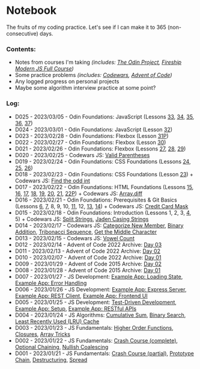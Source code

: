 # Notebook
The fruits of my coding practice. Let's see if I can make it to 365 (non-consecutive) days.

### Contents:
- Notes from courses I'm taking *(includes: [The Odin Project](https://www.theodinproject.com/paths), [Fireship Modern JS Full Course](https://fireship.io/courses/js/))*
- Some practice problems *(includes: [Codewars](https://www.codewars.com/), [Advent of Code](https://adventofcode.com/))*
- Any logged progress on personal projects
- Maybe some algorithm interview practice at some point?

### Log:
- D025 - 2023/03/05 - Odin Foundations: JavaScript (Lessons [33](https://github.com/gsot1/notebook/blob/main/04_OdinFoundations/33_FundamentalsPart2.md), [34](https://github.com/gsot1/notebook/blob/main/04_OdinFoundations/34_JavaScriptDeveloperTools.md), [35](https://github.com/gsot1/notebook/blob/main/04_OdinFoundations/35_FundamentalsPart3.html), [36](https://github.com/gsot1/notebook/blob/main/04_OdinFoundations/36_ProblemSolving.md), [37](https://github.com/gsot1/notebook/blob/main/04_OdinFoundations/37_UnderstandingErrors.html))
- D024 - 2023/03/01 - Odin Foundations: JavaScript (Lesson [32](https://github.com/gsot1/notebook/blob/main/04_OdinFoundations/32_FundamentalsPart1.html))
- D023 - 2023/02/28 - Odin Foundations: Flexbox (Lesson [31P](https://github.com/gsot1/odin-landing-page))
- D022 - 2023/02/27 - Odin Foundations: Flexbox (Lesson [30](https://github.com/gsot1/notebook/blob/main/04_OdinFoundations/30_Alignment.md))
- D021 - 2023/02/26 - Odin Foundations: Flexbox (Lessons [27](https://github.com/gsot1/notebook/blob/main/04_OdinFoundations/27_IntroductionToFlexbox.md), [28](https://github.com/gsot1/notebook/blob/main/04_OdinFoundations/28_GrowingAndShrinking.md), [29](https://github.com/gsot1/notebook/blob/main/04_OdinFoundations/29_Axes.md))
- D020 - 2023/02/25 - Codewars JS: [Valid Parentheses](https://github.com/gsot1/notebook/blob/main/03_Codewars/CW0011.js)
- D019 - 2023/02/24 - Odin Foundations: CSS Foundations (Lessons [24](https://github.com/gsot1/notebook/blob/main/04_OdinFoundations/24_InspectingHTMLAndCSS.md), [25](https://github.com/gsot1/notebook/blob/main/04_OdinFoundations/25_TheBoxModel.md), [26](https://github.com/gsot1/notebook/blob/main/04_OdinFoundations/26_BlockAndInline.md))
- D018 - 2023/02/23 - Odin Foundations: CSS Foundations (Lesson [23](https://github.com/gsot1/notebook/blob/main/04_OdinFoundations/23_CSSFoundations.md)) + Codewars JS: [Find the odd int](https://github.com/gsot1/notebook/blob/main/03_Codewars/CW0010.js)
- D017 - 2023/02/22 - Odin Foundations: HTML Foundations (Lessons [15](https://github.com/gsot1/notebook/blob/main/04_OdinFoundations/15_IntroductionToHTMLAndCSS.txt), [16](https://github.com/gsot1/notebook/blob/main/04_OdinFoundations/16_ElementsAndTags.txt), [17](https://github.com/gsot1/notebook/blob/main/04_OdinFoundations/17_HTMLBoilerplate.html), [18](https://github.com/gsot1/notebook/blob/main/04_OdinFoundations/18_WorkingWithText.html), [19](https://github.com/gsot1/notebook/blob/main/04_OdinFoundations/19_Lists.html), [20](https://github.com/gsot1/notebook/blob/main/04_OdinFoundations/20_LinksAndImages.html), [21](https://github.com/gsot1/notebook/blob/main/04_OdinFoundations/21_CommitMessages.txt), [22P](https://github.com/gsot1/odin-recipes)) + Codewars JS: [Array.diff](https://github.com/gsot1/notebook/blob/main/03_Codewars/CW0009.js)
- D016 - 2023/02/21 - Odin Foundations: Prerequisites & Git Basics (Lessons [6](https://github.com/gsot1/notebook/blob/main/04_OdinFoundations/06_ComputerBasics.txt), [7](https://github.com/gsot1/notebook/blob/main/04_OdinFoundations/07_HowDoesTheWebWork.txt), 8, 9, 10, [11](https://github.com/gsot1/notebook/blob/main/04_OdinFoundations/11_CommandLineBasics.txt), 12, [13](https://github.com/gsot1/notebook/blob/main/04_OdinFoundations/13_IntroductionToGit.txt), [14](https://github.com/gsot1/notebook/blob/main/04_OdinFoundations/14_GitBasics.txt)) + Codewars JS: [Credit Card Mask](https://github.com/gsot1/notebook/blob/main/03_Codewars/CW0008.js)
- D015 - 2023/02/18 - Odin Foundations: Introduction (Lessons 1, 2, 3, [4](https://github.com/gsot1/notebook/blob/main/04_OdinFoundations/04_AskingForHelp.txt), 5) + Codewars JS: [Split Strings](https://github.com/gsot1/notebook/blob/main/03_Codewars/CW0006.js), [Jaden Casing Strings](https://github.com/gsot1/notebook/blob/main/03_Codewars/CW0007.js)
- D014 - 2023/02/17 - Codewars JS: [Categorize New Member](https://github.com/gsot1/notebook/blob/main/03_Codewars/CW0002.js), [Binary Addition](https://github.com/gsot1/notebook/blob/main/03_Codewars/CW0003F.js), [Tribonacci Sequence](https://github.com/gsot1/notebook/blob/main/03_Codewars/CW0004.js), [Get the Middle Character](https://github.com/gsot1/notebook/blob/main/03_Codewars/CW0005.js)
- D013 - 2023/02/15 - Codewars JS: [Vowel Count](https://github.com/gsot1/notebook/blob/main/03_Codewars/CW0001.js)
- D012 - 2023/02/14 - Advent of Code 2022 Archive: [Day 03](https://github.com/gsot1/notebook/blob/main/02_Advent/2022D03)
- D011 - 2023/02/13 - Advent of Code 2022 Archive: [Day 02](https://github.com/gsot1/notebook/blob/main/02_Advent/2022D02)
- D010 - 2023/02/07 - Advent of Code 2022 Archive: [Day 01](https://github.com/gsot1/notebook/blob/main/02_Advent/2022D01)
- D009 - 2023/01/29 - Advent of Code 2015 Archive: [Day 02](https://github.com/gsot1/notebook/blob/main/02_Advent/2015D02)
- D008 - 2023/01/28 - Advent of Code 2015 Archive: [Day 01](https://github.com/gsot1/notebook/blob/main/02_Advent/2015D01)
- D007 - 2023/01/27 - JS Development: [Example App: Loading State](https://github.com/gsot1/notebook/blob/main/01_FSjs/exampleApp/main.js), [Example App: Error Handling](https://github.com/gsot1/notebook/blob/main/01_FSjs/exampleApp/18_ExpressServer.js)
- D006 - 2023/01/26 - JS Development: [Example App: Express Server](https://github.com/gsot1/notebook/blob/main/01_FSjs/exampleApp/18_ExpressServer.js), [Example App: REST Client](https://github.com/gsot1/notebook/blob/main/01_FSjs/exampleApp/19_RESTClient.txt), [Example App: Frontend UI](https://github.com/gsot1/notebook/blob/main/01_FSjs/exampleApp/20_FrontendUI.txt)
- D005 - 2023/01/25 - JS Development: [Test-Driven Development](https://github.com/gsot1/notebook/blob/main/01_FSjs/15_TDD.js), [Example App: Setup](https://github.com/gsot1/notebook/blob/main/01_FSjs/exampleApp/16_InitialSetup.txt), [Example App: RESTful APIs](https://github.com/gsot1/notebook/blob/main/01_FSjs/exampleApp/17_RESTfulAPIs.txt)
- D004 - 2023/01/24 - JS Algorithms: [Cumulative Sum](https://github.com/gsot1/notebook/blob/main/01_FSjs/12_CumulativeSum.js), [Binary Search](https://github.com/gsot1/notebook/blob/main/01_FSjs/13_BinarySearch.js), [Least Recently Used (LRU) Cache](https://github.com/gsot1/notebook/blob/main/01_FSjs/14_LRUCache.js)
- D003 - 2023/01/23 - JS Fundamentals: [Higher Order Functions](https://github.com/gsot1/notebook/blob/main/01_FSjs/09_HigherOrderFunctions.js), [Closures](https://github.com/gsot1/notebook/blob/main/01_FSjs/10_Closures.js), [Array Tricks](https://github.com/gsot1/notebook/blob/main/01_FSjs/11_ArrayTricks.js)
- D002 - 2023/01/22 - JS Fundamentals: [Crash Course (complete)](https://github.com/gsot1/notebook/blob/main/01_FSjs/03_CrashCourse.txt), [Optional Chaining](https://github.com/gsot1/notebook/blob/main/01_FSjs/07_OptionalChaining.js), [Nullish Coalescing](https://github.com/gsot1/notebook/blob/main/01_FSjs/08_NullishCoalescing.js)
- D001 - 2023/01/21 - JS Fundamentals: [Crash Course (partial)](https://github.com/gsot1/notebook/blob/main/01_FSjs/03_CrashCourse.txt), [Prototype Chain](https://github.com/gsot1/notebook/blob/main/01_FSjs/04_PrototypeChain.js), [Destructuring](https://github.com/gsot1/notebook/blob/main/01_FSjs/05_Destructuring.js), [Spread](https://github.com/gsot1/notebook/blob/main/01_FSjs/06_Spread.js)